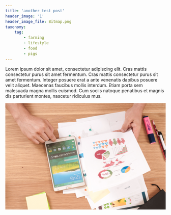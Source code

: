 ```yaml
---
title: 'another test post'
header_image: '1'
header_image_file: Bitmap.png
taxonomy:
    tag:
        - farming
        - lifestyle
        - food
        - pigs
---
```


Lorem ipsum dolor sit amet, consectetur adipiscing elit. Cras mattis consectetur purus sit amet fermentum. Cras mattis consectetur purus sit amet fermentum. Integer posuere erat a ante venenatis dapibus posuere velit aliquet. Maecenas faucibus mollis interdum. Etiam porta sem malesuada magna mollis euismod. Cum sociis natoque penatibus et magnis dis parturient montes, nascetur ridiculus mus.

![](Bitmap.png)